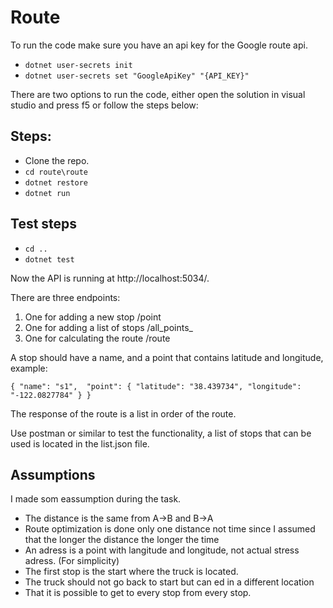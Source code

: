 # Route

To run the code make sure you have an api key for the Google route api.

- `dotnet user-secrets init`
- `dotnet user-secrets set "GoogleApiKey" "{API_KEY}"`

There are two options to run the code, either open the solution in visual studio and press f5
or follow the steps below:

## Steps: 
- Clone the repo.
- `cd route\route`
- `dotnet restore`
- `dotnet run`

## Test steps
- `cd ..`
- `dotnet test`

Now the API is running at http://localhost:5034/.

There are three endpoints:
1. One for adding a new stop /point
1. One for adding a list of stops /all_points_
1. One for calculating the route /route

A stop should have a name, and a point that contains latitude and longitude, example:

`
{
    "name": "s1", 
    "point":
    {
    "latitude": "38.439734",
    "longitude": "-122.0827784"
    }
}
`

The response of the route is a list in order of the route. 

Use postman or similar to test the functionality, a list of stops that can be used is located in the list.json file.

## Assumptions
I made som eassumption during the task.
- The distance is the same from A->B and B->A
- Route optimization is done only one distance not time since I assumed that the longer the distance the longer the time
- An adress is a point with langitude and longitude, not actual stress adress. (For simplicity)
- The first stop is the start where the truck is located. 
- The truck should not go back to start but can ed in a different location
- That it is possible to get to every stop from every stop. 